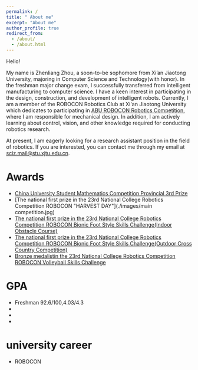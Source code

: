 ```yaml
---
permalink: /
title: " About me"
excerpt: "About me"
author_profile: true
redirect_from: 
  - /about/
  - /about.html
---
```

Hello!

My name is Zhenliang Zhou, a soon-to-be sophomore from Xi’an Jiaotong University, majoring in Computer Science and Technology(with honor). In the freshman major change exam, I successfully transferred from intelligent manufacturing to computer science. I have a keen interest in participating in the design, construction, and development of intelligent robots. Currently, I am a member of the ROBOCON Robotics Club at Xi'an Jiaotong University which dedicates to participating in [ABU ROBOCON Robotics Competition](https://en.wikipedia.org/wiki/ABU_Robocon), where I am responsible for mechanical design. In addition, I am actively learning about control, vision, and other knowledge required for conducting robotics research.

At present, I am eagerly looking for a research assistant position in the field of robotics. If you are interested, you can contact me through my email at sciz.mail@stu.xjtu.edu.cn.

Awards
======
* [China University Student Mathematics Competition Provincial 3rd Prize](./images/math.jpg)
* [The national first prize in the 23rd National College Robotics Competition ROBOCON "HARVEST DAY"](./images/main competition.jpg)
* [The national first prize in the 23rd National College Robotics Competition ROBOCON Bionic Foot Style Skills Challenge(Indoor Obstacle Course) ](./images/Outdoor.jpg)
* [The national first prize in the 23rd National College Robotics Competition ROBOCON Bionic Foot Style Skills Challenge(Outdoor Cross Country Competition)](./images/Indoor.jpg)
* [Bronze medalistin the 23rd National College Robotics Competition ROBOCON Volleyball Skills Challenge](./images/vollyball.jpg)

GPA
======
* Freshman 92.6/100,4.03/4.3
* 
* 
* 

university career
======
* ROBOCON


